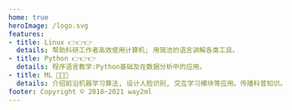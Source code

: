 ```yaml
---
home: true
heroImage: /logo.svg
features:
- title: Linux 👉👉👉
  details: 帮助科研工作者高效使用计算机; 用简洁的语言讲解各类工具。
- title: Python 👉👉👉
  details: 程序语言教学:Python基础及在数据分析中的应用。
- title: ML 🎉🎉🎉
  details: 介绍前沿机器学习算法, 设计人脸识别, 交互学习模块等应用。传播科普知识。
footer: Copyright © 2018~2021 way2ml
---
```

